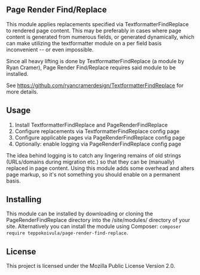 Page Render Find/Replace
------------------------

This module applies replacements specified via TextformatterFindReplace to rendered page content. This may be preferably in cases where page content is generated from numerous fields, or generated dynamically, which can make utilizing the textformatter module on a per field basis inconvenient -- or even impossible.

Since all heavy lifting is done by TextformatterFindReplace (a module by Ryan Cramer), Page Render Find/Replace requires said module to be installed.

See https://github.com/ryancramerdesign/TextformatterFindReplace for more details.

## Usage

1) Install TextformatterFindReplace and PageRenderFindReplace
2) Configure replacements via TextformatterFindReplace config page
4) Configure applicable pages via PageRenderFindReplace config page
3) Optionally: enable logging via PageRenderFindReplace config page

The idea behind logging is to catch any lingering remains of old strings (URLs/domains during migration etc.) so that they can be (manually) replaced in page content. Using this module adds some overhead and alters page markup, so it's not something you should enable on a permanent basis.

## Installing

This module can be installed by downloading or cloning the PageRenderFindReplace directory into the /site/modules/ directory of your site. Alternatively you can install the module using Composer: `composer require teppokoivula/page-render-find-replace`.

## License

This project is licensed under the Mozilla Public License Version 2.0.
